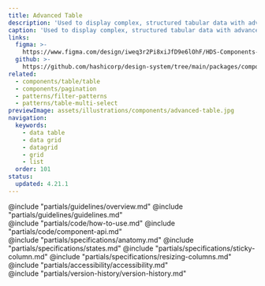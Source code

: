 ```yaml
---
title: Advanced Table
description: 'Used to display complex, structured tabular data with advanced features.'
caption: 'Used to display complex, structured tabular data with advanced features.'
links:
  figma: >-
    https://www.figma.com/design/iweq3r2Pi8xiJfD9e6lOhF/HDS-Components-v2.0?node-id=67216-35163&t=w8xQlWxzH7bwXLe2-1
  github: >-
    https://github.com/hashicorp/design-system/tree/main/packages/components/src/components/hds/advanced-table
related:
  - components/table/table
  - components/pagination
  - patterns/filter-patterns
  - patterns/table-multi-select
previewImage: assets/illustrations/components/advanced-table.jpg
navigation:
  keywords:
    - data table
    - data grid
    - datagrid
    - grid
    - list
  order: 101
status:
  updated: 4.21.1
---
```


<section data-tab="Guidelines">
  @include "partials/guidelines/overview.md"
  @include "partials/guidelines/guidelines.md"
</section>

<section data-tab="Code">
  @include "partials/code/how-to-use.md"
  @include "partials/code/component-api.md"
</section>

<section data-tab="Specifications">
  @include "partials/specifications/anatomy.md"
  @include "partials/specifications/states.md"
  @include "partials/specifications/sticky-column.md"
  @include "partials/specifications/resizing-columns.md"
</section>

<section data-tab="Accessibility">
  @include "partials/accessibility/accessibility.md"
</section>

<section data-tab="Version history">
  @include "partials/version-history/version-history.md"
</section>
